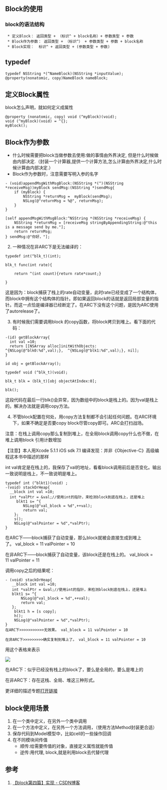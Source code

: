 ## Block的使用

###  block的语法结构

```objc
 * 定义Block： 返回类型 + （标识^ + block名称）+ 参数类型 + 参数
 * Block作为参数： 返回类型 + （标识^） + 参数类型 + 参数 + block名称
 * Block实现：  标识^ + 返回类型 + (参数类型 + 参数)
```

## typedef

```objc
typedef NSString *(^NameBlock)(NSString *inputValue);
@property(nonatomic, copy)NameBlock nameBlock;
```
## 定义Block属性

block怎么声明，就如何定义成属性

```objc
@property (nonatomic, copy) void (^myBlock)(void);
void (^myBlock)(void) = ^{};
myBlock();
```

## Block作为参数

* 什么时候需要把block当做参数去使用:做的事情由外界决定, 但是什么时候做由内部决定.（封装一个计算器,提供一个计算方法,怎么计算由外界决定,什么时候计算由内部决定.）
* Block作为参数时，注意需要写明入参的名字

```objc
- (void)appendMsgWithMsgBlock:(NSString *(^)(NSString *receiveMsg))myBlock sendMsg:(NSString *)sendMsg{
    if (myBlock) {
        NSString *returnMsg =  myBlock(sendMsg);
        NSLog(@"returnMsg = %@", returnMsg);
    }
}

[self appendMsgWithMsgBlock:^NSString *(NSString *receiveMsg) {
    NSString *returnMsg = [receiveMsg stringByAppendingString:@"this is a message send by me."];
    return returnMsg;
} sendMsg:@"你好，"];

```

2. 一种情况在非ARC下是无法编译的：

```objc
typedef int(^blk_t)(int);

blk_t func(int rate){

    return ^(int count){return rate*count;}

}
```

这是因为：block捕获了栈上的rate自动变量，此时rate已经变成了一个结构体，而block中拥有这个结构体的指针。即如果返回block的话就是返回局部变量的指针。而这一点恰是编译器已经断定了。在ARC下没有这个问题，是因为ARC使用了autorelease了。

3. 有时候我们需要调用block 的copy函数，将block拷贝到堆上。看下面的代码：

```objc
-(id) getBlockArray{  
  int val =10;
  return [[NSArray alloc]initWithObjects:        ^{NSLog(@"blk0:%d",val);},  ^{NSLog(@"blk1:%d",val);}, nil];
} 

id obj = getBlockArray();

typedef void (^blk_t)(void);

blk_t blk = (blk_t)[obj objectAtIndex:0];

blk();
```

这段代码在最后一行blk()会异常，因为数组中的block是栈上的。因为val是栈上的。解决办法就是调用copy方法。

4. 不管block配置在何处，用copy方法复制都不会引起任何问题。在ARC环境下，如果不确定是否要copy block尽管copy即可。ARC会打扫战场。

注意：在栈上调用copy那么复制到堆上，在全局block调用copy什么也不做，在堆上调用block 引用计数增加

【注意】本人用Xcode 5.1.1 iOS sdk 7.1 编译发现：并非《Objective-C》高级编程这本书中描述的那样

int val肯定是在栈上的，我保存了val的地址，看看block调用前后是否变化。输出一致说明是栈上，不一致说明是堆上。

```objc
typedef int (^blkt1)(void) ;
-(void) stackOrHeap{  
  __block int val =10;    
  int *valPtr = &val;//使用int的指针，来检测block到底在栈上，还是堆上   
     blkt1 s= ^{     
        NSLog(@"val_block = %d",++val);    
        return val;
    }; 
    s();
    NSLog(@"valPointer = %d",*valPtr);
}
```

在ARC下——block捕获了自动变量，那么block就被会直接生成到堆上了。 val_block = 11 valPointer = 10

在非ARC下——block捕获了自动变量，该block还是在栈上的。 val_block = 11 valPointer = 11

调用copy之后的结果呢：

```objc
- (void) stackOrHeap{   
   __block int val =10;  
   int *valPtr = &val;//使用int的指针，来检测block到底在栈上，还是堆上    
   blkt1 s= ^{ 
       NSLog(@"val_block = %d",++val);        
       return val;
   };  
    blkt1 h = [s copy];  
    h();   
    NSLog(@"valPointer = %d",*valPtr);
}
在ARC下>>>>>>>>>>>无效果。 val_block = 11 valPointer = 10

在非ARC下>>>>>>>>>确实复制到堆上了。 val_block = 11 valPointer = 10

```

用这个表格来表示

![](https://img-blog.csdn.net/20140818115519771)

在ARC下：似乎已经没有栈上的block了，要么是全局的，要么是堆上的

在非ARC下：存在这栈、全局、堆这三种形式。

更详细的描述专题[打开链接](http://blog.csdn.net/hherima/article/details/38620175)

## block使用场景

1. 在一个类中定义，在另外一个类中调用
2. 在一个方法中定义，在另外一个方法调用，（使用方法Method封装更合适）
3. 保存代码到Model模型中，比如cell的一些操作回调
4. 在不同模块间传值
    * 顺传:给需要传值的对象，直接定义属性就能传值
    * 逆传:用代理, block,就是利用block去代替代理

## 参考

1. [【block第四篇】实现 - CSDN博客](https://blog.csdn.net/hherima/article/details/38586101)
